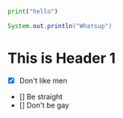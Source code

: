 ```python
print("hello")
```

```java
System.out.println("Whatsup")
```

# This is Header 1

- [x] Don't like men
- [] Be straight
- [] Don't be gay
